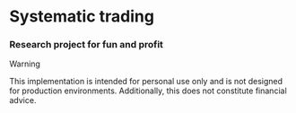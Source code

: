 # Systematic trading

### Research project for fun and profit

> [!WARNING]
> This implementation is intended for personal use only and is not designed for production environments. Additionally, this does not constitute financial advice.
